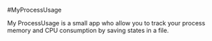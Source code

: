 #MyProcessUsage 

My ProcessUsage is a small app who allow you to track your process memory and CPU consumption by saving states in a file. 
